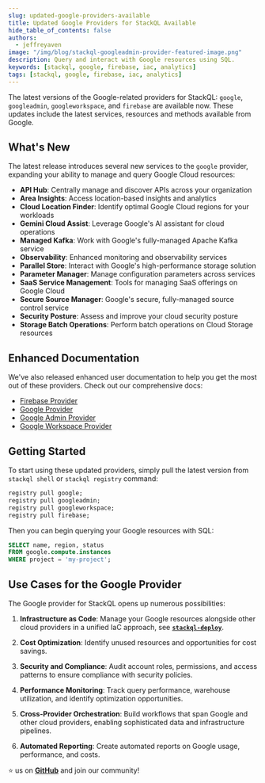 ```yaml
---
slug: updated-google-providers-available
title: Updated Google Providers for StackQL Available
hide_table_of_contents: false
authors:	
  - jeffreyaven
image: "/img/blog/stackql-googleadmin-provider-featured-image.png"
description: Query and interact with Google resources using SQL.
keywords: [stackql, google, firebase, iac, analytics]
tags: [stackql, google, firebase, iac, analytics]
---
```


The latest versions of the Google-related providers for StackQL: `google`, `googleadmin`, `googleworkspace`, and `firebase` are available now. These updates include the latest services, resources and methods available from Google.

## What's New

The latest release introduces several new services to the `google` provider, expanding your ability to manage and query Google Cloud resources:

- **API Hub**: Centrally manage and discover APIs across your organization
- **Area Insights**: Access location-based insights and analytics
- **Cloud Location Finder**: Identify optimal Google Cloud regions for your workloads
- **Gemini Cloud Assist**: Leverage Google's AI assistant for cloud operations
- **Managed Kafka**: Work with Google's fully-managed Apache Kafka service
- **Observability**: Enhanced monitoring and observability services
- **Parallel Store**: Interact with Google's high-performance storage solution
- **Parameter Manager**: Manage configuration parameters across services
- **SaaS Service Management**: Tools for managing SaaS offerings on Google Cloud
- **Secure Source Manager**: Google's secure, fully-managed source control service
- **Security Posture**: Assess and improve your cloud security posture
- **Storage Batch Operations**: Perform batch operations on Cloud Storage resources

## Enhanced Documentation

We've also released enhanced user documentation to help you get the most out of these providers. Check out our comprehensive docs:

- [Firebase Provider](https://firebase-provider.stackql.io/)
- [Google Provider](https://google-provider.stackql.io/)
- [Google Admin Provider](https://googleadmin-provider.stackql.io/)
- [Google Workspace Provider](https://googleworkspace-provider.stackql.io/)

## Getting Started

To start using these updated providers, simply pull the latest version from `stackql shell` or `stackql registry` command:

```sql
registry pull google;
registry pull googleadmin;
registry pull googleworkspace;
registry pull firebase;
```

Then you can begin querying your Google resources with SQL:

```sql
SELECT name, region, status 
FROM google.compute.instances
WHERE project = 'my-project';
```

## Use Cases for the Google Provider

The Google provider for StackQL opens up numerous possibilities:

1. **Infrastructure as Code**: Manage your Google resources alongside other cloud providers in a unified IaC approach, see [__`stackql-deploy`__](https://stackql-deploy.io/).

2. **Cost Optimization**: Identify unused resources and opportunities for cost savings.

3. **Security and Compliance**: Audit account roles, permissions, and access patterns to ensure compliance with security policies.

4. **Performance Monitoring**: Track query performance, warehouse utilization, and identify optimization opportunities.

5. **Cross-Provider Orchestration**: Build workflows that span Google and other cloud providers, enabling sophisticated data and infrastructure pipelines.

6. **Automated Reporting**: Create automated reports on Google usage, performance, and costs.

⭐ us on [__GitHub__](https://github.com/stackql/stackql) and join our community!